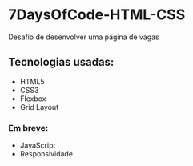 # 7DaysOfCode-HTML-CSS

Desafio de desenvolver uma página de vagas

## Tecnologias usadas:

- HTML5
- CSS3
- Flexbox
- Grid Layout

### Em breve:

- JavaScript
- Responsividade
